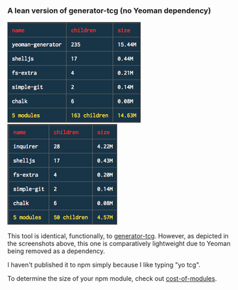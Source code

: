 ### A lean version of generator-tcg (no Yeoman dependency)

![generator-tcg](images/generator-tcg.png)
![lean-tcg](images/lean-tcg.png)

This tool is identical, functionally, to [generator-tcg](https://github.com/jeffreysbrother/generator-tcg). However, as depicted in the screenshots above, this one is comparatively lightweight due to Yeoman being removed as a dependency.

I haven't published it to npm simply because I like typing "yo tcg".

To determine the size of your npm module, check out [cost-of-modules](https://www.npmjs.com/package/cost-of-modules).

